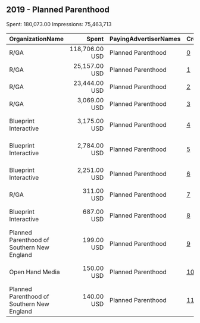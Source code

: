 ## 2019 - Planned Parenthood 
Spent: 180,073.00
Impressions: 75,463,713

|OrganizationName|Spent|PayingAdvertiserNames|CreativeUrls|Impressions|Genders|AgeBrackets|CountryCodes|BillingAddresses|CandidateBallotInformation|
|:---|---:|:---|:---|---:|:---|:---|:---|:---|:---|
|R/GA|118,706.00 USD|Planned Parenthood|[0](https://www.snap.com/political-ads/asset/cf786df6d8d1f21efd662cf03ab271ebb48afd385ea8ed5789734a57a22be541?mediaType=mov)|50,044,571||17-|united states|"450 W 33rd St,New York,10001,US"||
|R/GA|25,157.00 USD|Planned Parenthood|[1](https://www.snap.com/political-ads/asset/9865a17d30ab5bf016c64db0b09354bd639124fd11a322327156036484b457fb?mediaType=mov)|11,047,746||17-|united states|"450 W 33rd St,New York,10001,US"||
|R/GA|23,444.00 USD|Planned Parenthood|[2](https://www.snap.com/political-ads/asset/4ed228ffec10a417d98e194b16f153efc6f213030d30137e159456858a47e757?mediaType=mov)|10,262,067||17-|united states|"450 W 33rd St,New York,10001,US"||
|R/GA|3,069.00 USD|Planned Parenthood|[3](https://www.snap.com/political-ads/asset/ca7d2638d2d327ca061e973ffede7f9eb0588dd61aea4c4489ecf982f40e8988?mediaType=mov)|1,450,791||17-|united states|"450 W 33rd St,New York,10001,US"||
|Blueprint Interactive|3,175.00 USD|Planned Parenthood|[4](https://www.snap.com/political-ads/asset/d88c9ef774dd136d41c9d008a40b3235179e8e9cfad27150a5b810bf61545999?mediaType=mp4)|736,906|FEMALE|18-34|united states|"1730 Rhode Island Ave NW Suite 1014,Washington,20036,US"||
|Blueprint Interactive|2,784.00 USD|Planned Parenthood|[5](https://www.snap.com/political-ads/asset/4743fe013f05dfdd15c423dc80fdde5651f09881daedee384be3d64eacdb197f?mediaType=mp4)|711,335|FEMALE|18-34|united states|"1730 Rhode Island Ave NW Suite 1014,Washington,20036,US"||
|Blueprint Interactive|2,251.00 USD|Planned Parenthood|[6](https://www.snap.com/political-ads/asset/f33612245b9bbbb3224f124ed95e9660334b24d205850bb3050a8283d6cd6229?mediaType=mp4)|556,517|FEMALE|18-34|united states|"1730 Rhode Island Ave NW Suite 1014,Washington,20036,US"||
|R/GA|311.00 USD|Planned Parenthood|[7](https://www.snap.com/political-ads/asset/c3b93f771c01170bc1c3652e698daba3d28920aa268fdb48f15f0da8830cd2a9?mediaType=mov)|183,699||17-|united states|"450 W 33rd St,New York,10001,US"||
|Blueprint Interactive|687.00 USD|Planned Parenthood|[8](https://www.snap.com/political-ads/asset/025489f3015346fbae5a9b8d815f471290e9ca2d1bc1c457949d47f3698adf72?mediaType=mp4)|172,221|FEMALE|18-34|united states|"1730 Rhode Island Ave NW Suite 1014,Washington,20036,US"||
|Planned Parenthood of Southern New England|199.00 USD|Planned Parenthood|[9](https://www.snap.com/political-ads/asset/1ddd780385a7f18834e84fdc9b9cde89fb73b366b56146cd908e76e3dfec39f5?mediaType=png)|154,569|||united states|"345 Whitney Ave.,New Haven,06511,US"||
|Open Hand Media|150.00 USD|Planned Parenthood|[10](https://www.snap.com/political-ads/asset/1c11dba27ce26d6c5bcda145fdd9ff65322885266decad842a046df590d4b963?mediaType=mov)|84,461|FEMALE|16-30|united states|"235 E. Broadway, Suite 320, Long Beach, CA,Long Beach,90803,US"||
|Planned Parenthood of Southern New England|140.00 USD|Planned Parenthood|[11](https://www.snap.com/political-ads/asset/efc1174b79687fc0373b0bfc97b63b5e6e9fd84c5d2fc0563cf571a4b9f02f7e?mediaType=png)|58,830|||united states|"345 Whitney Ave.,New Haven,06511,US"||
